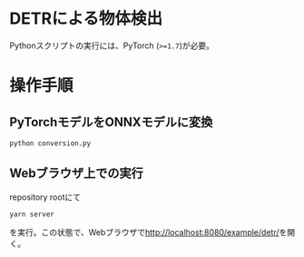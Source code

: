 # DETRによる物体検出

Pythonスクリプトの実行には、PyTorch (`>=1.7`)が必要。

# 操作手順
## PyTorchモデルをONNXモデルに変換
```
python conversion.py
```

## Webブラウザ上での実行

repository rootにて

```
yarn server
```

を実行。この状態で、Webブラウザで[http://localhost:8080/example/detr/](http://localhost:8080/example/detr/)を開く。

